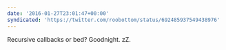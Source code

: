 ```yaml
---
date: '2016-01-27T23:01:47+00:00'
syndicated: 'https://twitter.com/roobottom/status/692485937549438976'
---
```

Recursive callbacks or bed? Goodnight. zZ.
